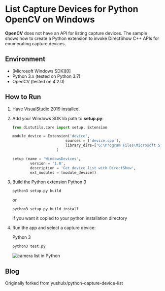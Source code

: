 # List Capture Devices for Python OpenCV on Windows
**OpenCV** does not have an API for listing capture devices. The sample shows how to create a Python extension to invoke DirectShow C++ APIs for enumerating capture devices.

## Environment
* [Microsoft Windows SDK][0]
* Python 3.x (tested on Python 3.7)
* OpenCV (tested on 4.2.0)

## How to Run 
1. Have VisualStudio 2019 installed.    

2. Add your Windows SDK lib path to **setup.py**:

    ```python
    from distutils.core import setup, Extension

    module_device = Extension('device',
                            sources = ['device.cpp'], 
                            library_dirs=['G:\Program Files\Microsoft SDKs\Windows\v6.1\Lib']
                        )

    setup (name = 'WindowsDevices',
            version = '1.0',
            description = 'Get device list with DirectShow',
            ext_modules = [module_device])
    ```

3. Build the Python extension
    Python 3

    ```
    python3 setup.py build 
    ```
	
	or
	
	```
	python3 setup.py build install
	```
	
	if you want it copied to your python installation directory
	

4. Run the app and select a capture device:

    Python 3
    ```python
    python3 test.py
    ```
    ![camera list in Python](screenshot/python-list-device.PNG)

## Blog

Originally forked from yushulx/python-capture-device-list
